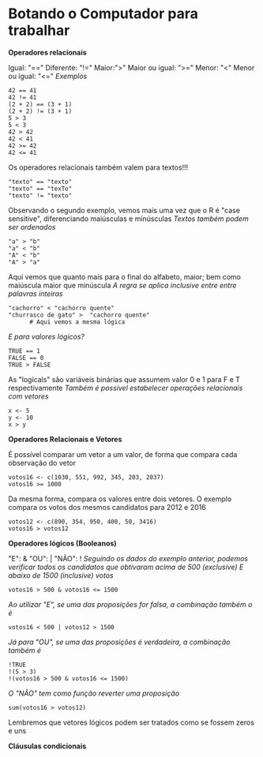 # Botando o Computador para trabalhar

**Operadores relacionais**

Igual: "==" 
Diferente: "!="
Maior:">" 
Maior ou igual: ">="
Menor: "<"
Menor ou igual: "<="
*Exemplos*
```
42 == 41
42 != 41
(2 + 2) == (3 + 1)
(2 + 2) != (3 + 1)
5 > 3
5 < 3
42 > 42
42 < 41
42 >= 42
42 <= 41
```
Os operadores relacionais também valem para textos!!!
```
"texto" == "texto"
"texto" == "texTo"
"texto" != "texto"
```
Observando o segundo exemplo, vemos mais uma vez que o R é "case sensitive", diferenciando maiúsculas e minúsculas
*Textos também podem ser ordenados*
```
"a" > "b"
"a" < "b"
"A" < "b"
"A" > "a"
```
Aqui vemos que quanto mais para o final do alfabeto, maior; bem como maiúscula maior que minúscula
*A regra se aplica inclusive entre entre palavras inteiras*
```
"cachorro" < "cachorro quente"
"churrasco de gato" >  "cachorro quente"
      # Aqui vemos a mesma lógica
```
*E para valores lógicos?*
```
TRUE == 1
FALSE == 0
TRUE > FALSE
```
As "logicals" são variáveis binárias que assumem valor 0 e 1 para F e T respectivamente
*Também é possível estabelecer operações relacionais com vetores*
```
x <- 5
y <- 10
x > y
```

**Operadores Relacionais e Vetores**

É possível comparar um vetor a um valor, de forma que compara cada observação do vetor
```
votos16 <- c(1030, 551, 992, 345, 203, 2037)
votos16 >= 1000
```
Da mesma forma, compara os valores entre dois vetores. O exemplo compara os votos dos mesmos candidatos para 2012 e 2016
```
votos12 <- c(890, 354, 950, 400, 50, 3416)
votos16 > votos12
```

**Operadores lógicos (Booleanos)**

"E": &
"OU": |
"NÃO": !
*Seguindo os dados do exemplo anterior, podemos verificar todos os candidatos que obtivaram acima de 500 (exclusive) E abaixo de 1500 (inclusive) votos*
```
votos16 > 500 & votos16 <= 1500
```
*Ao utilizar "E", se uma das proposições for falsa, a combinação também o é*
```
votos16 < 500 | votos12 > 1500
```
*Já para "OU", se uma das proposições é verdadeira, a combinação também é*
```
!TRUE
!(5 > 3)
!(votos16 > 500 & votos16 <= 1500)
```
*O "NÃO" tem como função reverter uma proposição*
```
sum(votos16 > votos12)
```
Lembremos que vetores lógicos podem ser tratados como se fossem zeros e uns

**Cláusulas condicionais**
